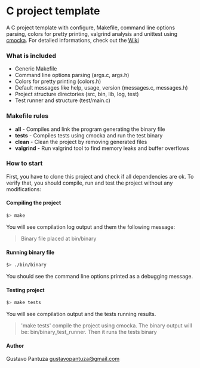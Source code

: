 # C project template

A C project template with configure, Makefile, command line options parsing,
colors for pretty printing, valgrind analysis and unittest
using [cmocka](https://cmocka.org/). For detailed informations, check out the [Wiki](https://github.com/pantuza/c-project-template/wiki)

### What is included

* Generic Makefile
* Command line options parsing (args.c, args.h)
* Colors for pretty printing (colors.h)
* Default messages like help, usage, version (messages.c, messages.h)
* Project structure directories (src, bin, lib, log, test)
* Test runner and structure (test/main.c)


### Makefile rules


* **all** - Compiles and link the program generating the binary file
* **tests** - Compiles tests using cmocka and run the test binary
* **clean** - Clean the project by removing generated files
* **valgrind** - Run valgrind tool to find memory leaks and buffer overflows


### How to start

First, you have to clone this project and check if all dependencies are ok.
To verify that, you should compile, run and test the project without any
modifications:

#### Compiling the project

```bash
$> make
```
You will see compilation log output and them the following message:
> Binary file placed at bin/binary

#### Running binary file

```bash
$> ./bin/binary
```
You should see the command line options printed as a debugging message.

#### Testing project

```bash
$> make tests
```
You will see compilation output and the tests running results.

> 'make tests' compile the project using cmocka. The binary output will be:
> bin/binary_test_runner. Then it runs the tests binary

#### Author

Gustavo Pantuza <gustavopantuza@gmail.com>
